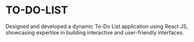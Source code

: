 # TO-DO-LIST
Designed and developed a dynamic To-Do List application using React JS, showcasing expertise in building interactive and user-friendly interfaces.

